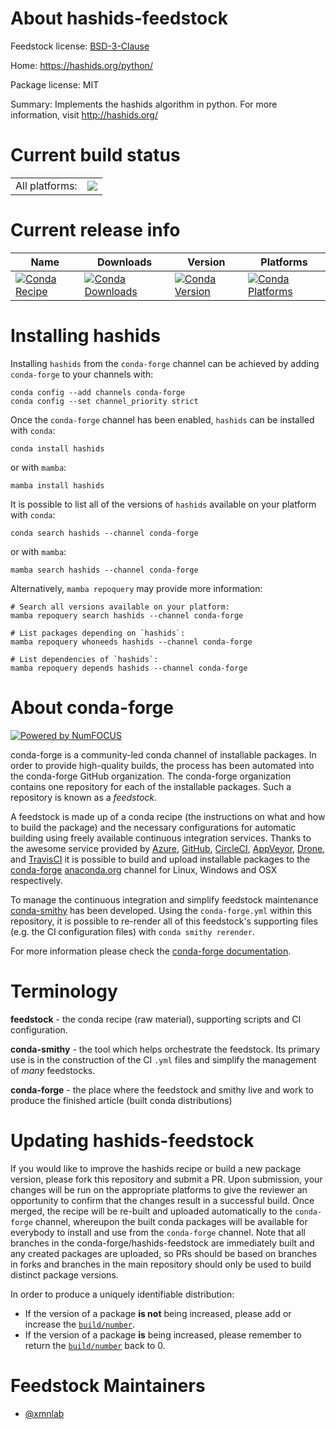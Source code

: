 About hashids-feedstock
=======================

Feedstock license: [BSD-3-Clause](https://github.com/conda-forge/hashids-feedstock/blob/main/LICENSE.txt)

Home: https://hashids.org/python/

Package license: MIT

Summary: Implements the hashids algorithm in python. For more information, visit http://hashids.org/

Current build status
====================


<table><tr><td>All platforms:</td>
    <td>
      <a href="https://dev.azure.com/conda-forge/feedstock-builds/_build/latest?definitionId=16062&branchName=main">
        <img src="https://dev.azure.com/conda-forge/feedstock-builds/_apis/build/status/hashids-feedstock?branchName=main">
      </a>
    </td>
  </tr>
</table>

Current release info
====================

| Name | Downloads | Version | Platforms |
| --- | --- | --- | --- |
| [![Conda Recipe](https://img.shields.io/badge/recipe-hashids-green.svg)](https://anaconda.org/conda-forge/hashids) | [![Conda Downloads](https://img.shields.io/conda/dn/conda-forge/hashids.svg)](https://anaconda.org/conda-forge/hashids) | [![Conda Version](https://img.shields.io/conda/vn/conda-forge/hashids.svg)](https://anaconda.org/conda-forge/hashids) | [![Conda Platforms](https://img.shields.io/conda/pn/conda-forge/hashids.svg)](https://anaconda.org/conda-forge/hashids) |

Installing hashids
==================

Installing `hashids` from the `conda-forge` channel can be achieved by adding `conda-forge` to your channels with:

```
conda config --add channels conda-forge
conda config --set channel_priority strict
```

Once the `conda-forge` channel has been enabled, `hashids` can be installed with `conda`:

```
conda install hashids
```

or with `mamba`:

```
mamba install hashids
```

It is possible to list all of the versions of `hashids` available on your platform with `conda`:

```
conda search hashids --channel conda-forge
```

or with `mamba`:

```
mamba search hashids --channel conda-forge
```

Alternatively, `mamba repoquery` may provide more information:

```
# Search all versions available on your platform:
mamba repoquery search hashids --channel conda-forge

# List packages depending on `hashids`:
mamba repoquery whoneeds hashids --channel conda-forge

# List dependencies of `hashids`:
mamba repoquery depends hashids --channel conda-forge
```


About conda-forge
=================

[![Powered by
NumFOCUS](https://img.shields.io/badge/powered%20by-NumFOCUS-orange.svg?style=flat&colorA=E1523D&colorB=007D8A)](https://numfocus.org)

conda-forge is a community-led conda channel of installable packages.
In order to provide high-quality builds, the process has been automated into the
conda-forge GitHub organization. The conda-forge organization contains one repository
for each of the installable packages. Such a repository is known as a *feedstock*.

A feedstock is made up of a conda recipe (the instructions on what and how to build
the package) and the necessary configurations for automatic building using freely
available continuous integration services. Thanks to the awesome service provided by
[Azure](https://azure.microsoft.com/en-us/services/devops/), [GitHub](https://github.com/),
[CircleCI](https://circleci.com/), [AppVeyor](https://www.appveyor.com/),
[Drone](https://cloud.drone.io/welcome), and [TravisCI](https://travis-ci.com/)
it is possible to build and upload installable packages to the
[conda-forge](https://anaconda.org/conda-forge) [anaconda.org](https://anaconda.org/)
channel for Linux, Windows and OSX respectively.

To manage the continuous integration and simplify feedstock maintenance
[conda-smithy](https://github.com/conda-forge/conda-smithy) has been developed.
Using the ``conda-forge.yml`` within this repository, it is possible to re-render all of
this feedstock's supporting files (e.g. the CI configuration files) with ``conda smithy rerender``.

For more information please check the [conda-forge documentation](https://conda-forge.org/docs/).

Terminology
===========

**feedstock** - the conda recipe (raw material), supporting scripts and CI configuration.

**conda-smithy** - the tool which helps orchestrate the feedstock.
                   Its primary use is in the construction of the CI ``.yml`` files
                   and simplify the management of *many* feedstocks.

**conda-forge** - the place where the feedstock and smithy live and work to
                  produce the finished article (built conda distributions)


Updating hashids-feedstock
==========================

If you would like to improve the hashids recipe or build a new
package version, please fork this repository and submit a PR. Upon submission,
your changes will be run on the appropriate platforms to give the reviewer an
opportunity to confirm that the changes result in a successful build. Once
merged, the recipe will be re-built and uploaded automatically to the
`conda-forge` channel, whereupon the built conda packages will be available for
everybody to install and use from the `conda-forge` channel.
Note that all branches in the conda-forge/hashids-feedstock are
immediately built and any created packages are uploaded, so PRs should be based
on branches in forks and branches in the main repository should only be used to
build distinct package versions.

In order to produce a uniquely identifiable distribution:
 * If the version of a package **is not** being increased, please add or increase
   the [``build/number``](https://docs.conda.io/projects/conda-build/en/latest/resources/define-metadata.html#build-number-and-string).
 * If the version of a package **is** being increased, please remember to return
   the [``build/number``](https://docs.conda.io/projects/conda-build/en/latest/resources/define-metadata.html#build-number-and-string)
   back to 0.

Feedstock Maintainers
=====================

* [@xmnlab](https://github.com/xmnlab/)

